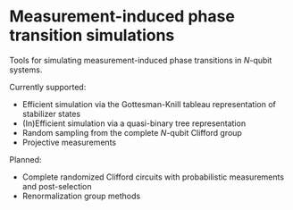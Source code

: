 # Measurement-induced phase transition simulations

Tools for simulating measurement-induced phase transitions in *N*-qubit systems.

Currently supported:
- Efficient simulation via the Gottesman-Knill tableau representation of
  stabilizer states
- (In)Efficient simulation via a quasi-binary tree representation
- Random sampling from the complete *N*-qubit Clifford group
- Projective measurements

Planned:
- Complete randomized Clifford circuits with probabilistic measurements and
  post-selection
- Renormalization group methods

